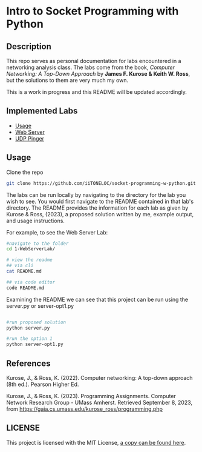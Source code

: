 # Intro to Socket Programming with Python

## Description

This repo serves as personal documentation for labs encountered in a networking analysis class. The labs come from the book, _Computer Networking: A Top-Down Approach_ by **James F. Kurose & Keith W. Ross**, but the solutions to them are very much my own.

This is a work in progress and this README will be updated accordingly.

## Implemented Labs

- [Usage](#usage)
- [Web Server](./1-WebServerLab/README.md)
- [UDP Pinger](./2-UDP-PingerLab/README.md)

## Usage

Clone the repo

```bash
git clone https://github.com/iiTONELOC/socket-programming-w-python.git
```

The labs can be run locally by navigating to the directory for the lab you wish to see. You would first navigate to the README contained in that lab's directory. The README provides the information for each lab as given by Kurose & Ross, (2023), a proposed solution written by me, example output, and usage instructions.

For example, to see the Web Server Lab:

```bash
#navigate to the folder
cd 1-WebServerLab/

# view the readme
## via cli
cat README.md

## via code editor
code README.md
```

Examining the README we can see that this project can be run using the server.py or server-opt1.py

```bash

#run proposed solution
python server.py

#run the option 1
python server-opt1.py

```

## References

Kurose, J., & Ross, K. (2022). Computer networking: A top-down approach (8th ed.). Pearson Higher Ed.

Kurose, J., & Ross, K. (2023). Programming Assignments. Computer Network Research Group - UMass Amherst.
Retrieved September 8, 2023, from https://gaia.cs.umass.edu/kurose_ross/programming.php

## LICENSE

This project is licensed with the MIT License, [a copy can be found here](./LICENSE).
